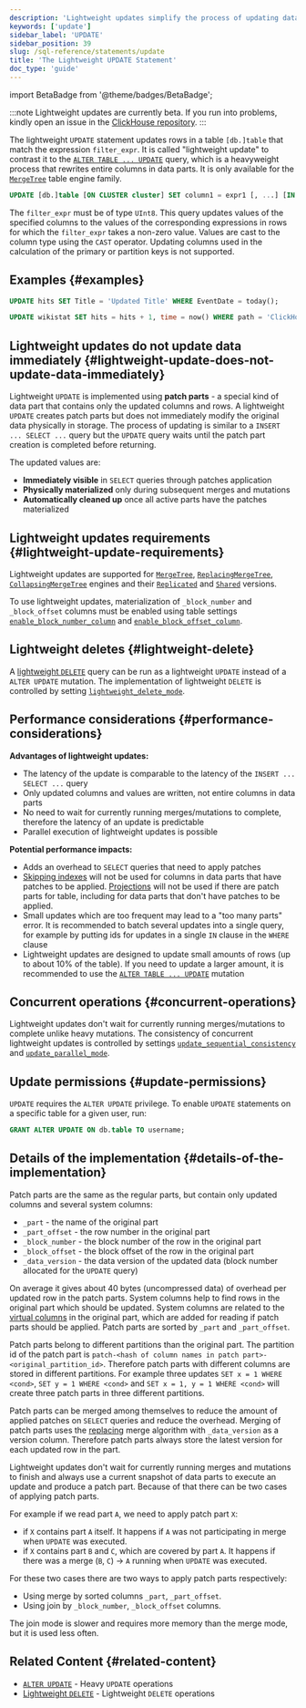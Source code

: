 ```yaml
---
description: 'Lightweight updates simplify the process of updating data in the database using patch parts.'
keywords: ['update']
sidebar_label: 'UPDATE'
sidebar_position: 39
slug: /sql-reference/statements/update
title: 'The Lightweight UPDATE Statement'
doc_type: 'guide'
---
```


import BetaBadge from '@theme/badges/BetaBadge';

<BetaBadge/>

:::note
Lightweight updates are currently beta.
If you run into problems, kindly open an issue in the [ClickHouse repository](https://github.com/clickhouse/clickhouse/issues).
:::

The lightweight `UPDATE` statement updates rows in a table `[db.]table` that match the expression `filter_expr`.
It is called "lightweight update" to contrast it to the [`ALTER TABLE ... UPDATE`](/sql-reference/statements/alter/update) query, which is a heavyweight process that rewrites entire columns in data parts.
It is only available for the [`MergeTree`](/engines/table-engines/mergetree-family/mergetree) table engine family.

```sql
UPDATE [db.]table [ON CLUSTER cluster] SET column1 = expr1 [, ...] [IN PARTITION partition_expr] WHERE filter_expr;
```

The `filter_expr` must be of type `UInt8`. This query updates values of the specified columns to the values of the corresponding expressions in rows for which the `filter_expr` takes a non-zero value.
Values are cast to the column type using the `CAST` operator. Updating columns used in the calculation of the primary or partition keys is not supported.

## Examples {#examples}

```sql
UPDATE hits SET Title = 'Updated Title' WHERE EventDate = today();

UPDATE wikistat SET hits = hits + 1, time = now() WHERE path = 'ClickHouse';
```

## Lightweight updates do not update data immediately {#lightweight-update-does-not-update-data-immediately}

Lightweight `UPDATE` is implemented using **patch parts** - a special kind of data part that contains only the updated columns and rows.
A lightweight `UPDATE` creates patch parts but does not immediately modify the original data physically in storage.
The process of updating is similar to a `INSERT ... SELECT ...` query but the `UPDATE` query waits until the patch part creation is completed before returning.

The updated values are:
- **Immediately visible** in `SELECT` queries through patches application
- **Physically materialized** only during subsequent merges and mutations
- **Automatically cleaned up** once all active parts have the patches materialized
## Lightweight updates requirements {#lightweight-update-requirements}

Lightweight updates are supported for [`MergeTree`](/engines/table-engines/mergetree-family/mergetree), [`ReplacingMergeTree`](/engines/table-engines/mergetree-family/replacingmergetree), [`CollapsingMergeTree`](/engines/table-engines/mergetree-family/collapsingmergetree) engines and their [`Replicated`](/engines/table-engines/mergetree-family/replication.md) and [`Shared`](/cloud/reference/shared-merge-tree) versions.

To use lightweight updates, materialization of `_block_number` and `_block_offset` columns must be enabled using table settings [`enable_block_number_column`](/operations/settings/merge-tree-settings#enable_block_number_column) and [`enable_block_offset_column`](/operations/settings/merge-tree-settings#enable_block_offset_column).

## Lightweight deletes {#lightweight-delete}

A [lightweight `DELETE`](/sql-reference/statements/delete) query can be run as a lightweight `UPDATE` instead of a `ALTER UPDATE` mutation. The implementation of lightweight `DELETE` is controlled by setting [`lightweight_delete_mode`](/operations/settings/settings#lightweight_delete_mode).

## Performance considerations {#performance-considerations}

**Advantages of lightweight updates:**
- The latency of the update is comparable to the latency of the `INSERT ... SELECT ...` query
- Only updated columns and values are written, not entire columns in data parts
- No need to wait for currently running merges/mutations to complete, therefore the latency of an update is predictable
- Parallel execution of lightweight updates is possible

**Potential performance impacts:**
- Adds an overhead to `SELECT` queries that need to apply patches
- [Skipping indexes](/engines/table-engines/mergetree-family/mergetree.md#table_engine-mergetree-data_skipping-indexes) will not be used for columns in data parts that have patches to be applied. [Projections](/engines/table-engines/mergetree-family/mergetree.md/#projections) will not be used if there are patch parts for table, including for data parts that don't have patches to be applied.
- Small updates which are too frequent may lead to a "too many parts" error. It is recommended to batch several updates into a single query, for example by putting ids for updates in a single `IN` clause in the `WHERE` clause
- Lightweight updates are designed to update small amounts of rows (up to about 10% of the table). If you need to update a larger amount, it is recommended to use the [`ALTER TABLE ... UPDATE`](/sql-reference/statements/alter/update) mutation

## Concurrent operations {#concurrent-operations}

Lightweight updates don't wait for currently running merges/mutations to complete unlike heavy mutations.
The consistency of concurrent lightweight updates is controlled by settings [`update_sequential_consistency`](/operations/settings/settings#update_sequential_consistency) and [`update_parallel_mode`](/operations/settings/settings#update_parallel_mode).

## Update permissions {#update-permissions}

`UPDATE` requires the `ALTER UPDATE` privilege. To enable `UPDATE` statements on a specific table for a given user, run:

```sql
GRANT ALTER UPDATE ON db.table TO username;
```

## Details of the implementation {#details-of-the-implementation}

Patch parts are the same as the regular parts, but contain only updated columns and several system columns:
- `_part` - the name of the original part
- `_part_offset` - the row number in the original part
- `_block_number` - the block number of the row in the original part
- `_block_offset` - the block offset of the row in the original part
- `_data_version` - the data version of the updated data (block number allocated for the `UPDATE` query)

On average it gives about 40 bytes (uncompressed data) of overhead per updated row in the patch parts.
System columns help to find rows in the original part which should be updated.
System columns are related to the [virtual columns](/engines/table-engines/mergetree-family/mergetree.md/#virtual-columns) in the original part, which are added for reading if patch parts should be applied.
Patch parts are sorted by `_part` and `_part_offset`.

Patch parts belong to different partitions than the original part.
The partition id of the patch part is `patch-<hash of column names in patch part>-<original_partition_id>`.
Therefore patch parts with different columns are stored in different partitions.
For example three updates `SET x = 1 WHERE <cond>`, `SET y = 1 WHERE <cond>` and `SET x = 1, y = 1 WHERE <cond>` will create three patch parts in three different partitions.

Patch parts can be merged among themselves to reduce the amount of applied patches on `SELECT` queries and reduce the overhead. Merging of patch parts uses the [replacing](/engines/table-engines/mergetree-family/replacingmergetree) merge algorithm with `_data_version` as a version column.
Therefore patch parts always store the latest version for each updated row in the part.

Lightweight updates don't wait for currently running merges and mutations to finish and always use a current snapshot of data parts to execute an update and produce a patch part.
Because of that there can be two cases of applying patch parts.

For example if we read part `A`, we need to apply patch part `X`:
- if `X` contains part `A` itself. It happens if `A` was not participating in merge when `UPDATE` was executed.
- if `X` contains part `B` and `C`, which are covered by part `A`. It happens if there was a merge (`B`, `C`) -> `A` running when `UPDATE` was executed.

For these two cases there are two ways to apply patch parts respectively:
- Using merge by sorted columns `_part`, `_part_offset`.
- Using join by `_block_number`, `_block_offset` columns.

The join mode is slower and requires more memory than the merge mode, but it is used less often.

## Related Content {#related-content}

- [`ALTER UPDATE`](/sql-reference/statements/alter/update) - Heavy `UPDATE` operations
- [Lightweight `DELETE`](/sql-reference/statements/delete) - Lightweight `DELETE` operations
